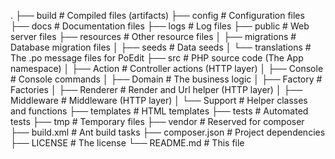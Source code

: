 .
├── build                   # Compiled files (artifacts)
├── config                  # Configuration files
├── docs                    # Documentation files
├── logs                    # Log files
├── public                  # Web server files
├── resources               # Other resource files
│   ├── migrations          # Database migration files
│   ├── seeds               # Data seeds
│   └── translations        # The .po message files for PoEdit
├── src                     # PHP source code (The App namespace)
│   ├── Action              # Controller actions (HTTP layer)
│   ├── Console             # Console commands
│   ├── Domain              # The business logic
│   ├── Factory             # Factories
│   ├── Renderer            # Render and Url helper (HTTP layer)
│   ├── Middleware          # Middleware (HTTP layer)
│   └── Support             # Helper classes and functions
├── templates               # HTML templates
├── tests                   # Automated tests
├── tmp                     # Temporary files
├── vendor                  # Reserved for composer
├── build.xml               # Ant build tasks
├── composer.json           # Project dependencies
├── LICENSE                 # The license
└── README.md               # This file